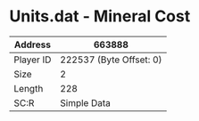 #  Units.dat - Mineral Cost
Address   | 663888
----------|-------------
Player ID | 222537 (Byte Offset: 0)
Size 	  | 2
Length 	  | 228
SC:R      | Simple Data


